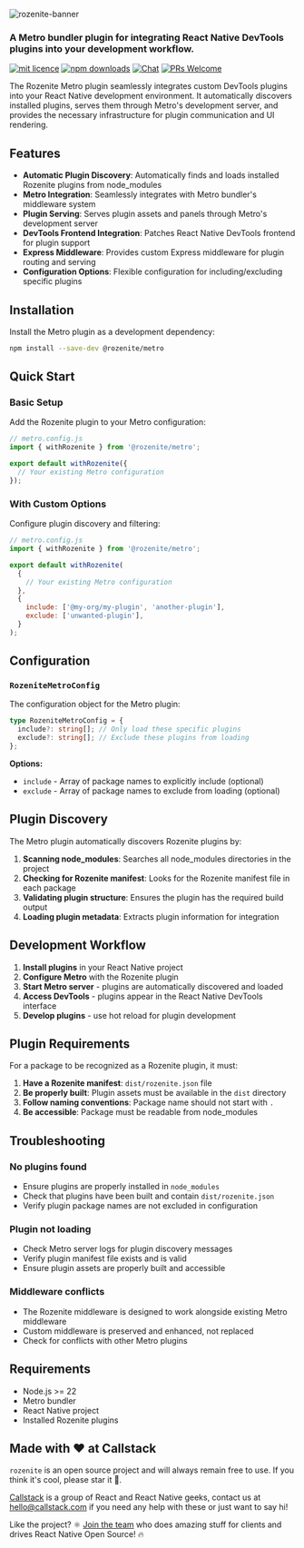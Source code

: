 ![rozenite-banner](https://www.rozenite.dev/rozenite-banner.jpg)

### A Metro bundler plugin for integrating React Native DevTools plugins into your development workflow.

[![mit licence][license-badge]][license] [![npm downloads][npm-downloads-badge]][npm-downloads] [![Chat][chat-badge]][chat] [![PRs Welcome][prs-welcome-badge]][prs-welcome]

The Rozenite Metro plugin seamlessly integrates custom DevTools plugins into your React Native development environment. It automatically discovers installed plugins, serves them through Metro's development server, and provides the necessary infrastructure for plugin communication and UI rendering.

## Features

- **Automatic Plugin Discovery**: Automatically finds and loads installed Rozenite plugins from node_modules
- **Metro Integration**: Seamlessly integrates with Metro bundler's middleware system
- **Plugin Serving**: Serves plugin assets and panels through Metro's development server
- **DevTools Frontend Integration**: Patches React Native DevTools frontend for plugin support
- **Express Middleware**: Provides custom Express middleware for plugin routing and serving
- **Configuration Options**: Flexible configuration for including/excluding specific plugins

## Installation

Install the Metro plugin as a development dependency:

```bash
npm install --save-dev @rozenite/metro
```

## Quick Start

### Basic Setup

Add the Rozenite plugin to your Metro configuration:

```javascript
// metro.config.js
import { withRozenite } from '@rozenite/metro';

export default withRozenite({
  // Your existing Metro configuration
});
```

### With Custom Options

Configure plugin discovery and filtering:

```javascript
// metro.config.js
import { withRozenite } from '@rozenite/metro';

export default withRozenite(
  {
    // Your existing Metro configuration
  },
  {
    include: ['@my-org/my-plugin', 'another-plugin'],
    exclude: ['unwanted-plugin'],
  }
);
```

## Configuration

### `RozeniteMetroConfig`

The configuration object for the Metro plugin:

```typescript
type RozeniteMetroConfig = {
  include?: string[]; // Only load these specific plugins
  exclude?: string[]; // Exclude these plugins from loading
};
```

**Options:**

- `include` - Array of package names to explicitly include (optional)
- `exclude` - Array of package names to exclude from loading (optional)

## Plugin Discovery

The Metro plugin automatically discovers Rozenite plugins by:

1. **Scanning node_modules**: Searches all node_modules directories in the project
2. **Checking for Rozenite manifest**: Looks for the Rozenite manifest file in each package
3. **Validating plugin structure**: Ensures the plugin has the required build output
4. **Loading plugin metadata**: Extracts plugin information for integration

## Development Workflow

1. **Install plugins** in your React Native project
2. **Configure Metro** with the Rozenite plugin
3. **Start Metro server** - plugins are automatically discovered and loaded
4. **Access DevTools** - plugins appear in the React Native DevTools interface
5. **Develop plugins** - use hot reload for plugin development

## Plugin Requirements

For a package to be recognized as a Rozenite plugin, it must:

1. **Have a Rozenite manifest**: `dist/rozenite.json` file
2. **Be properly built**: Plugin assets must be available in the `dist` directory
3. **Follow naming conventions**: Package name should not start with `.`
4. **Be accessible**: Package must be readable from node_modules

## Troubleshooting

### No plugins found

- Ensure plugins are properly installed in `node_modules`
- Check that plugins have been built and contain `dist/rozenite.json`
- Verify plugin package names are not excluded in configuration

### Plugin not loading

- Check Metro server logs for plugin discovery messages
- Verify plugin manifest file exists and is valid
- Ensure plugin assets are properly built and accessible

### Middleware conflicts

- The Rozenite middleware is designed to work alongside existing Metro middleware
- Custom middleware is preserved and enhanced, not replaced
- Check for conflicts with other Metro plugins

## Requirements

- Node.js >= 22
- Metro bundler
- React Native project
- Installed Rozenite plugins

## Made with ❤️ at Callstack

`rozenite` is an open source project and will always remain free to use. If you think it's cool, please star it 🌟.

[Callstack][callstack-readme-with-love] is a group of React and React Native geeks, contact us at [hello@callstack.com](mailto:hello@callstack.com) if you need any help with these or just want to say hi!

Like the project? ⚛️ [Join the team](https://callstack.com/careers/?utm_campaign=Senior_RN&utm_source=github&utm_medium=readme) who does amazing stuff for clients and drives React Native Open Source! 🔥

[callstack-readme-with-love]: https://callstack.com/?utm_source=github.com&utm_medium=referral&utm_campaign=rozenite&utm_term=readme-with-love
[license-badge]: https://img.shields.io/npm/l/rozenite?style=for-the-badge
[license]: https://github.com/callstackincubator/rozenite/blob/main/LICENSE
[npm-downloads-badge]: https://img.shields.io/npm/dm/rozenite?style=for-the-badge
[npm-downloads]: https://www.npmjs.com/package/@rozenite/metro
[prs-welcome-badge]: https://img.shields.io/badge/PRs-welcome-brightgreen.svg?style=for-the-badge
[prs-welcome]: https://github.com/callstackincubator/rozenite/blob/main/CONTRIBUTING.md
[chat-badge]: https://img.shields.io/discord/426714625279524876.svg?style=for-the-badge
[chat]: https://discord.gg/xgGt7KAjxv
